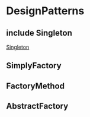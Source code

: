# DesignPatterns
## include Singleton
[Singleton](https://github.com/mjcharlie993/DesignPatterns/tree/master/Singleton "悬停显示")
## SimplyFactory	
## FactoryMethod
## AbstractFactory
